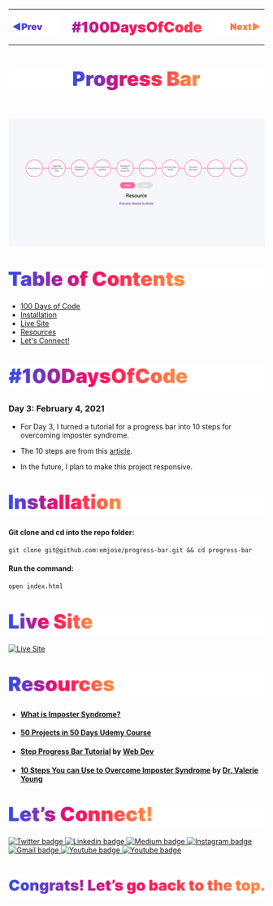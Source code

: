 <p id="header"><p>

<table><tr>
<td> <a href="https://github.com/emjose/color-flipper/#header"><img src="Assets/header-left.png" alt="previous" style="width: 200px;"/></a> </td>
<td> <a href="https://github.com/emjose/one-hundred/#header"><img src="Assets/header-center.png" alt="100 days of code" style="width: 580px;"/></a> </td>
<td> <a href="https://github.com/emjose/expand-search-one/#header"><img src="Assets/header-right.png" alt="next" style="width: 200px;"/></a> </td>
</tr></table>

<br>

<p id="project-title"><p>

<a href=#table-of-contents>![Progress Bar](Assets/inter-003-progress-bar.png)</a> 

<br>

<a href="https://emjose.github.io/progress-bar">![Progress Bar](Assets/preview-003-progress-bar.png)</a> 

#

<p id="table-of-contents"><p>

<a href=#table-of-contents>![Table of Contents](Assets/inter-toc.png)</a>  

- [100 Days of Code](#100days)
- [Installation](#installation) 
- [Live Site](#live-site)
- [Resources](#resources)
- [Let's Connect!](#lets-connect) 

#

<p id="100days"><p>

<a href=#100days>![#100DaysOfCode](Assets/inter-100hash.png)</a>  

### Day 3: February 4, 2021
- For Day 3, I turned a tutorial for a progress bar into 10 steps for overcoming imposter syndrome.

- The 10 steps are from this <a href="https://impostorsyndrome.com/10-steps-overcome-impostor/">article</a>.

- In the future, I plan to make this project responsive.

#

<p id="installation"><p>

<a href=#installation>![Installation](Assets/inter-installation.png)</a>

#### Git clone and cd into the repo folder:
``` 
git clone git@github.com:emjose/progress-bar.git && cd progress-bar 
```
#### Run the command:
```
open index.html
```

#

<p id="live-site"><p>

<a href="https://emjose.github.io/progress-bar">![Live Site](Assets/inter-live-site.png)</a>  

<a href="https://emjose.github.io/progress-bar">![Live Site](Assets/003-progress.gif)</a>

#

<p id="resources"><p>

<a href=#resources>![Resources](Assets/inter-resources.png)</a>  

- #### [What is Imposter Syndrome?](https://www.verywellmind.com/imposter-syndrome-and-social-anxiety-disorder-4156469)

- #### [50 Projects in 50 Days Udemy Course](https://www.udemy.com/course/50-projects-50-days/)

- #### [Step Progress Bar Tutorial](https://youtu.be/qKjDXXkkg8I) by [Web Dev](https://www.youtube.com/channel/UCwjGnSW_aIzuqxCmwPWggNA)

- #### [10 Steps You can Use to Overcome Imposter Syndrome](https://impostorsyndrome.com/10-steps-overcome-impostor/) by [Dr. Valerie Young](https://impostorsyndrome.com/valerie-young/)





#

<p id="lets-connect"><p>

<a href=#lets-connect>![Let's Connect!](Assets/inter-lets-connect.png)</a>

<p><a href="https://twitter.com/Emmanuel_Labor"><img src="https://img.shields.io/badge/twitter-%231DA1F2.svg?&style=for-the-badge&logo=twitter&logoColor=white" height=30 width=90 alt="Twitter badge"> <a href="https://www.linkedin.com/in/emmanuelpjose/"><img src="https://img.shields.io/badge/linkedin-%230064e7.svg?&style=for-the-badge&logo=linkedin&logoColor=white" height=30 width=90 alt="Linkedin badge"> <a href="https://emmanueljose.medium.com/"><img src="https://img.shields.io/badge/medium-%238700f5.svg?&style=for-the-badge&logo=medium&logoColor=white" height=30 width=90 alt="Medium badge"> <a href="https://www.instagram.com/emmanuel_jose/"><img src="https://img.shields.io/badge/instagram-%23ff0077.svg?&style=for-the-badge&logo=instagram&logoColor=white" height=30 width=90 alt="Instagram badge"> <a href="mailto:emjose@gmail.com"><img src="https://img.shields.io/badge/gmail-%23fd1745.svg?&style=for-the-badge&logo=gmail&logoColor=white" height=30 width=90 alt="Gmail badge"> <a href="https://www.youtube.com/channel/UCQdqFg-_J83jn9xJRd1W3tQ/videos"><img src="https://img.shields.io/badge/youtube-%23FF0000.svg?&style=for-the-badge&logo=youtube&logoColor=white" height=30 width=90 alt="Youtube badge"> <a href="https://github.com/emjose"><img src="https://img.shields.io/badge/github-%23ff8e44.svg?&style=for-the-badge&logo=github&logoColor=white" height=30 width=90 alt="Youtube badge"></p>

#

<a href=#header>![Back to Top](Assets/inter-congrats.png)</a>